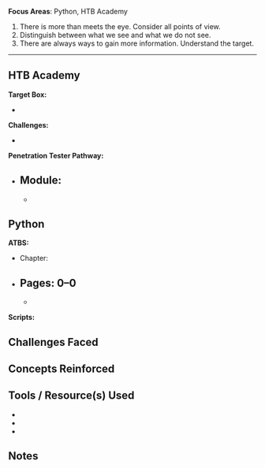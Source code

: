 **Focus Areas**: Python, HTB Academy

1. There is more than meets the eye. Consider all points of view.
2. Distinguish between what we see and what we do not see.
3. There are always ways to gain more information. Understand the target.

---

## HTB Academy

**Target Box:**

-

**Challenges:**

-

**Penetration Tester Pathway:**

- Module:
  -
  -

## Python

**ATBS:**

- Chapter:
- Pages: 0–0
  -
  -

**Scripts:**

## Challenges Faced

## Concepts Reinforced

## Tools / Resource(s) Used

-
-
- 
  
## Notes
